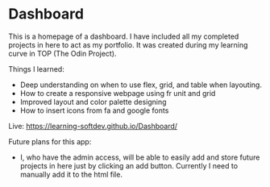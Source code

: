 # Dashboard

This is a homepage of a dashboard. I have included all my completed projects in here to act as my portfolio. It was created during my learning curve in TOP (The Odin Project). <br>

Things I learned:<br>

- Deep understanding on when to use flex, grid, and table when layouting.<br>
- How to create a responsive webpage using fr unit and grid<br>
- Improved layout and color palette designing<br>
- How to insert icons from fa and google fonts<br>

Live: https://learning-softdev.github.io/Dashboard/

Future plans for this app:

- I, who have the admin access, will be able to easily add and store future projects in here just by clicking an add button. Currently I need to manually add it to the html file.
